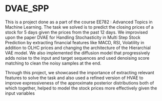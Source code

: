 # DVAE_SPP

This is a project done as a part of the course EE782 : Advanced Topics in Machine Learning. The task we solved is to predict the closing prices of a stock for 5 days given the prices from the past 12 days. We improvised upon the paper DVAE for Handling Stochasticity in Multi Step Stock Prediction by extracting financial features like MACD, RSI, Volatility in addition to OLHC prices and changing the architecture of the Hierarchial VAE model. We also implemented the diffusion model that progressively adds noise to the input and target sequences and used denoising score matching to clean the noisy samples at the end.

Through this project, we showcased the importance of extracting relevant features to solve the task and also used a refined version of HVAE to improve expressiveness of the approximate posterior distributions both of which together, helped to model the stock prices more effectively given the input variables
